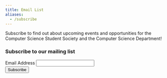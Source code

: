 ```yaml
---
title: Email List
aliases:
  - /subscribe
---
```


Subscribe to find out about upcoming events and opportunities for the Computer Science Student Society and the Computer Science Department!

<!-- Begin MailChimp Signup Form -->
<link href="https://cdn-images.mailchimp.com/embedcode/classic-10_7.css" rel="stylesheet" type="text/css">
<div id="mc_embed_signup">
    <form action="https://ubccsss.us19.list-manage.com/subscribe/post?u=2342b0212ce082aa126eb9720&amp;id=381240dfe6" method="post" id="mc-embedded-subscribe-form" name="mc-embedded-subscribe-form" class="validate" target="_blank" novalidate>
        <div id="mc_embed_signup_scroll">
            <h3>Subscribe to our mailing list</h3>
            <div class="mc-field-group form-group">
                <label for="mce-EMAIL">Email Address </label>
                <input type="email" value="" name="EMAIL" class="required email form-control" id="mce-EMAIL">
            </div>
            <div id="mce-responses" class="clear">
                <div class="response" id="mce-error-response" style="display:none"></div>
                <div class="response" id="mce-success-response" style="display:none"></div>
            </div>    <!-- real people should not fill this in and expect good things - do not remove this or risk form bot signups-->
            <div style="position: absolute; left: -5000px;" aria-hidden="true"><input type="text" name="b_2342b0212ce082aa126eb9720_381240dfe6" tabindex="-1" value=""></div>
            <div class="clear"><input type="submit" value="Subscribe" name="subscribe" id="mc-embedded-subscribe" class="button btn btn-primary"></div>
        </div>
    </form>
</div>
